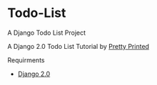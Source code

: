 # Todo-List
A Django Todo List Project

A Django 2.0 Todo List Tutorial by [Pretty Printed](https://prettyprinted.com/)

Requirments
- [Django 2.0](https://www.djangoproject.com/)

